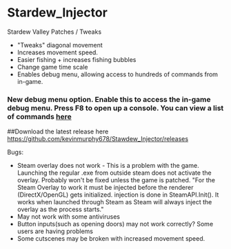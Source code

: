 # Stardew_Injector
Stardew  Valley Patches / Tweaks

* "Tweaks" diagonal movement
* Increases movement speed.
* Easier fishing + increases fishing bubbles
* Change game time scale
* Enables debug menu, allowing access to hundreds of commands from in-game. 

### New debug menu option. Enable this to access the in-game debug menu. Press F8 to open up a console. You can view a list of commands [here](https://github.com/kevinmurphy678/Stardew_Injector/blob/master/DebugCommands.md)

##Download the latest release here https://github.com/kevinmurphy678/Stawdew_Injector/releases 

Bugs:

* Steam overlay does not work - This is a problem with the game. Launching the regular .exe from outside steam does not activate the overlay. Probably won't be fixed unless the game is patched. "For the Steam Overlay to work it must be injected before the renderer (DirectX/OpenGL) gets initialized. injection is done in SteamAPI.Init(). It works when launched through Steam as Steam will always inject the overlay as the process starts."
* May not work with some antiviruses
* Button inputs(such as opening doors) may not work correctly? Some users are having problems
* Some cutscenes may be broken with increased movement speed.
